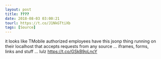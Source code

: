 ```yaml
---
layout: post
title: ????
date: 2018-08-03 03:00:21
tourl: https://t.co/J1NkGTtiXb
tags: [Source]
---
```

it looks like TMobile authorized employees have this jsonp thing running on their localhost that accepts requests from any source ... iframes, forms, links and stuff ... lulz https://t.co/GSkB9oLncY
